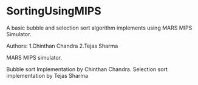 # SortingUsingMIPS
A basic bubble and selection sort algorithm implements using MARS MIPS Simulator.

Authors:
1.Chinthan Chandra
2.Tejas Sharma

MARS MIPS simulator.

Bubble sort Implementation by Chinthan Chandra.
Selection sort implementation by Tejas Sharma
